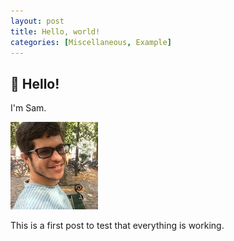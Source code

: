 ```yaml
---
layout: post
title: Hello, world!
categories: [Miscellaneous, Example]
---
```


## 👋 Hello!

I'm Sam.

![](images/me.png)

This is a first post to test that everything is working.
